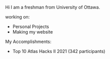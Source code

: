 Hi I am a freshman from University of Ottawa.

working on:
- Personal Projects
- Making my website

My Accomplishments:
- Top 10 Atlas Hacks II 2021 (342 participants)



